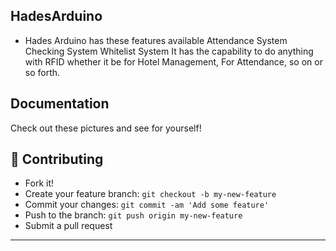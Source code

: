 <img src="">

## HadesArduino
* Hades Arduino has these features available
  Attendance System
  Checking System
  Whitelist System
  It has the capability to do anything with RFID whether it be for Hotel Management, For Attendance, so on or so forth.
## Documentation
Check out these pictures and see for yourself!


## **:handshake: Contributing**

- Fork it!
- Create your feature branch: `git checkout -b my-new-feature`
- Commit your changes: `git commit -am 'Add some feature'`
- Push to the branch: `git push origin my-new-feature`
- Submit a pull request

---


